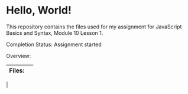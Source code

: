# **Hello, World!**

This repository contains the files used for my assignment for JavaScript Basics and Syntax, Module 10 Lesson 1.

Completion Status: Assignment started

Overview:

| Files: |      |
| :----: |:---  |
|



